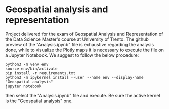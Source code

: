 # Geospatial analysis and representation
Project delivered for the exam of Geospatial Analysis and Representation of the Data Science Master's course at University of Trento. 
The github preview of the "Analysis.ipynb" file is exhaustive regarding the analysis done, while to visualize the Plotly maps it is necessary to execute the file on a Jupyter Notebook. 
We suggest to follow the below procedure: 
```
python3 -m venv env
source env/bin/activate
pip install -r requirements.txt 
python3 -m ipykernel install --user --name env --display-name "Geospatial analysis"
jupyter notebook
```
then select the "Analysis.ipynb" file and execute. Be sure the active kernel is the "Geospatial analysis" one.


